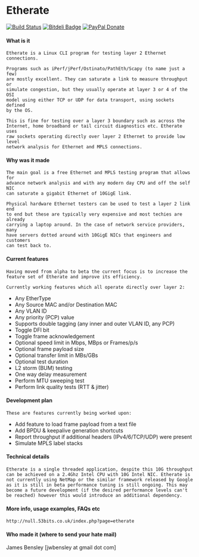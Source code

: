 Etherate
========

[![Build Status](https://travis-ci.org/jwbensley/Etherate.svg?branch=master)](https://travis-ci.org/jwbensley/Etherate)
[![Bitdeli Badge](https://d2weczhvl823v0.cloudfront.net/jwbensley/etherate/trend.png)](https://bitdeli.com/free "Bitdeli Badge")
[![PayPal Donate](https://img.shields.io/badge/paypal-donate-green.svg)](https://www.paypal.com/cgi-bin/webscr?cmd=_donations&business=james%40bensley%2eme&lc=GB&item_name=Etherate&currency_code=GBP)

#### What is it

    Etherate is a Linux CLI program for testing layer 2 Ethernet connections.

    Programs such as iPerf/jPerf/Ostinato/PathEth/Scapy (to name just a few) 
    are mostly excellent. They can saturate a link to measure throughput or 
    simulate congestion, but they usually operate at layer 3 or 4 of the OSI
    model using either TCP or UDP for data transport, using sockets defined
    by the OS.

    This is fine for testing over a layer 3 boundary such as across the
    Internet, home broadband or tail circuit diagnostics etc. Etherate uses
    raw sockets operating directly over layer 2 Ethernet to provide low level
    network analysis for Ethernet and MPLS connections.


#### Why was it made

    The main goal is a free Ethernet and MPLS testing program that allows for
    advance network analysis and with any modern day CPU and off the self NIC
    can saturate a gigabit Ethernet of 10GigE link.

    Physical hardware Ethernet testers can be used to test a layer 2 link end
    to end but these are typically very expensive and most techies are already
    carrying a laptop around. In the case of network service providers, many
    have servers dotted around with 10GigE NICs that engineers and customers
    can test back to.


#### Current features

    Having moved from alpha to beta the current focus is to increase the
    feature set of Etherate and improve its efficiency.

    Currently working features which all operate directly over layer 2:
  
  - Any EtherType
  - Any Source MAC and/or Destination MAC
  - Any VLAN ID
  - Any priority (PCP) value
  - Supports double tagging (any inner and outer VLAN ID, any PCP)
  - Toggle DFI bit
  - Toggle frame acknowledgement
  - Optional speed limit in Mbps, MBps or Frames/p/s
  - Optional frame payload size
  - Optional transfer limit in MBs/GBs
  - Optional test duration
  - L2 storm (BUM) testing
  - One way delay measurement
  - Perform MTU sweeping test
  - Perform link quality tests (RTT & jitter)


#### Development plan

    These are features currently being worked upon:
  
  - Add feature to load frame payload from a text file
  - Add BPDU & keepalive generation shortcuts
  - Report throughput if additional headers (IPv4/6/TCP/UDP) were present
  - Simulate MPLS label stacks


#### Technical details

    Etherate is a single threaded application, despite this 10G throughput
    can be achieved on a 2.4Ghz Intel CPU with 10G Intel NIC. Etherate is
    not currently using NetMap or the similar framework released by Google
    as it is still in beta performance tuning is still ongoing. This may
    become a future development (if the desired performance levels can't
    be reached) however this would introduce an additional dependency.


#### More info, usage examples, FAQs etc

    http://null.53bits.co.uk/index.php?page=etherate


#### Who made it (where to send your hate mail)

  James Bensley [jwbensley at gmail dot com]
